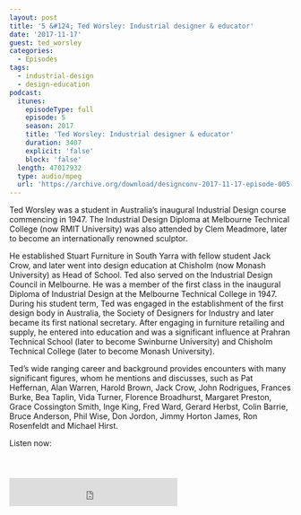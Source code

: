 ```yaml
---
layout: post
title: '5 &#124; Ted Worsley: Industrial designer & educator'
date: '2017-11-17'
guest: ted_worsley
categories:
  - Episodes
tags:
  - industrial-design
  - design-education
podcast:
  itunes:
    episodeType: full
    episode: 5
    season: 2017
    title: 'Ted Worsley: Industrial designer & educator'
    duration: 3407
    explicit: 'false'
    block: 'false'
  length: 47017932
  type: audio/mpeg
  url: 'https://archive.org/download/designconv-2017-11-17-episode-005-ted-worsley/2017-11-17-episode-005-ted-worsley.mp3'
---
```


Ted Worsley was a student in Australia’s inaugural Industrial Design course
commencing in 1947. The Industrial Design Diploma at Melbourne Technical College
(now RMIT University) was also attended by Clem Meadmore, later to become an
internationally renowned sculptor.

He established Stuart Furniture in South Yarra with fellow student Jack Crow,
and later went into design education at Chisholm (now Monash University) as Head
of School. Ted also served on the Industrial Design Council in Melbourne. He was
a member of the first class in the inaugural Diploma of Industrial Design at the
Melbourne Technical College in 1947. During his student term, Ted was engaged in
the establishment of the first design body in Australia, the Society of
Designers for Industry and later became its first national secretary. After
engaging in furniture retailing and supply, he entered into education and was a
significant influence at Prahran Technical School (later to become Swinburne
University) and Chisholm Technical College (later to become Monash University).

Ted’s wide ranging career and background provides encounters with many
significant figures, whom he mentions and discusses, such as Pat Heffernan, Alan
Warren, Harold Brown, Jack Crow, John Rodrigues, Frances Burke, Bea Taplin, Vida
Turner, Florence Broadhurst, Margaret Preston, Grace Cossington Smith, Inge
King, Fred Ward, Gerard Herbst, Colin Barrie, Bruce Anderson, Phil Wise, Don
Jordon, Jimmy Horton James, Ron Rosenfeldt and Michael Hirst.

Listen now:
<div class="responsive-embed" style="padding-top: 8%;">
  <!--suppress HtmlUnknownAttribute, HtmlDeprecatedAttribute -->
  <iframe src="https://archive.org/embed/designconv-2017-11-17-episode-005-ted-worsley" class="responsive-embed-item" height="50" frameborder="0" webkitallowfullscreen="true" mozallowfullscreen="true" allowfullscreen></iframe>
</div>

